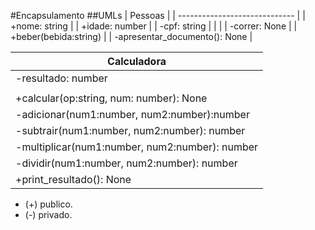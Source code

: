 #Encapsulamento 
##UMLs
| Pessoas                       |
| ----------------------------- |
| +nome: string                 |
| +idade: number                |
| -cpf: string                  |
|                               |
| -correr: None                 |
| +beber(bebida:string)         |
| -apresentar_documento(): None |

| Calculadora                                    |
| ---------------------------------------------- |
| -resultado: number                             |
|                                                |
| +calcular(op:string, num: number): None        |
| -adicionar(num1:number, num2:number):number    |
| -subtrair(num1:number, num2:number): number    |
| -multiplicar(num1:number, num2:number): number |
| -dividir(num1:number, num2:number): number     |
| +print_resultado(): None                       |


* (+) publico.
* (-) privado.
